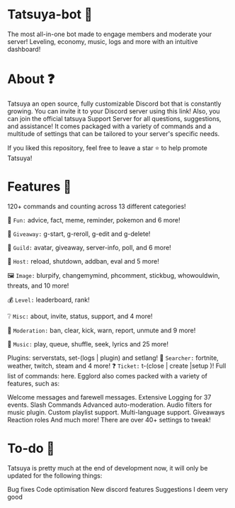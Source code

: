 # Tatsuya-bot 🤖
The most all-in-one bot made to engage members and moderate your server! Leveling, economy, music, logs and more with an intuitive dashboard!

# About ❓
Tatsuya an open source, fully customizable Discord bot that is constantly growing. You can invite it to your Discord server using this link! Also, you can join the official tatsuya Support Server for all questions, suggestions, and assistance! It comes packaged with a variety of commands and a multitude of settings that can be tailored to your server's specific needs.

If you liked this repository, feel free to leave a star ⭐ to help promote Tatsuya!

# Features 💎
120+ commands and counting across 13 different categories!

🎉 `Fun:` advice, fact, meme, reminder, pokemon and 6 more!

🎁 `Giveaway:` g-start, g-reroll, g-edit and g-delete!

💬 `Guild:` avatar, giveaway, server-info, poll, and 6 more!

👑 `Host:` reload, shutdown, addban, eval and 5 more!

🖼 `Image:` blurpify, changemymind, phcomment, stickbug, whowouldwin, threats, and 10 more!

💰 `Level:` leaderboard, rank!

❔ `Misc:` about, invite, status, support, and 4 more!

🚓 `Moderation:` ban, clear, kick, warn, report, unmute and 9 more!

🎵 `Music:` play, queue, shuffle, seek, lyrics and 25 more!

Plugins: serverstats, set-(logs | plugin) and setlang!
🔎 `Searcher:` fortnite, weather, twitch, steam and 4 more!
❓ `Ticket:` t-(close | create |setup )!
Full list of commands: here.
Egglord also comes packed with a variety of features, such as:

Welcome messages and farewell messages.
Extensive Logging for 37 events.
Slash Commands
Advanced auto-moderation.
Audio filters for music plugin.
Custom playlist support.
Multi-language support.
Giveaways
Reaction roles
And much more! There are over 40+ settings to tweak!

# To-do 🔗
Tatsuya is pretty much at the end of development now, it will only be updated for the following things:

Bug fixes
Code optimisation
New discord features
Suggestions I deem very good
